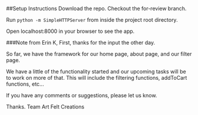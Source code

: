 ##Setup Instructions
Download the repo. Checkout the for-review branch.

Run `python -m SimpleHTTPServer` from inside the project root directory.

Open localhost:8000 in your browser to see the app.


###Note from Erin
K,
First, thanks for the input the other day.

So far, we have the framework for our home page, about page, and our filter page.

We have a little of the functionality started and our upcoming tasks will be to work on more of that. This will include the filtering functions, addToCart functions, etc...

If you have any comments or suggestions, please let us know.

Thanks.
Team Art Felt Creations

